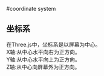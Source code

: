 #coordinate system
   
## 坐标系   
在Three.js中，坐标系是以屏幕为中心。    
X轴:从中心水平向右为正方向。   
Y轴:从中心水平向上为正方向。   
Z轴:从中心向屏幕外为正方向。   



